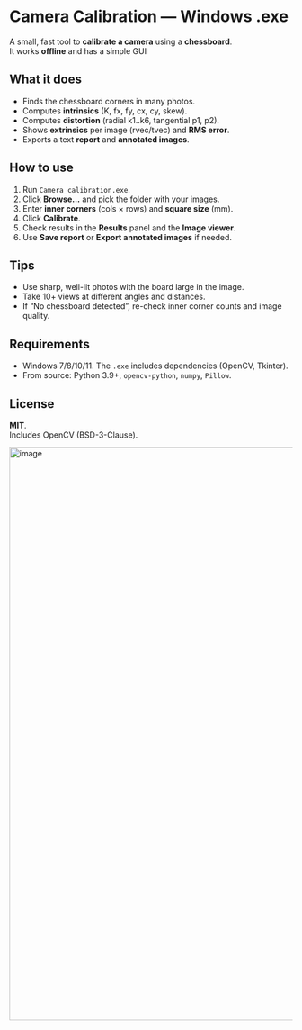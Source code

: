 # Camera Calibration — Windows .exe

A small, fast tool to **calibrate a camera** using a **chessboard**.  
It works **offline** and has a simple GUI

## What it does
- Finds the chessboard corners in many photos.
- Computes **intrinsics** (K, fx, fy, cx, cy, skew).
- Computes **distortion** (radial k1..k6, tangential p1, p2).
- Shows **extrinsics** per image (rvec/tvec) and **RMS error**.
- Exports a text **report** and **annotated images**.

## How to use
1. Run `Camera_calibration.exe`.
2. Click **Browse…** and pick the folder with your images.
3. Enter **inner corners** (cols × rows) and **square size** (mm).  
4. Click **Calibrate**.
5. Check results in the **Results** panel and the **Image viewer**.
6. Use **Save report** or **Export annotated images** if needed.

## Tips
- Use sharp, well-lit photos with the board large in the image.
- Take 10+ views at different angles and distances.
- If “No chessboard detected”, re-check inner corner counts and image quality.

## Requirements
- Windows 7/8/10/11. The `.exe` includes dependencies (OpenCV, Tkinter).
- From source: Python 3.9+, `opencv-python`, `numpy`, `Pillow`.

## License
**MIT**.  
Includes OpenCV (BSD-3-Clause).

<img width="1915" height="1018" alt="image" src="https://github.com/user-attachments/assets/f8de6ed1-6fd5-4033-adfb-fa396ee75a4f" />
